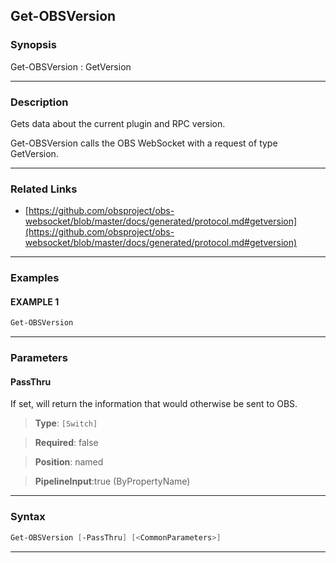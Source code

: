 Get-OBSVersion
--------------
### Synopsis
Get-OBSVersion : GetVersion

---
### Description

Gets data about the current plugin and RPC version.


Get-OBSVersion calls the OBS WebSocket with a request of type GetVersion.

---
### Related Links
* [https://github.com/obsproject/obs-websocket/blob/master/docs/generated/protocol.md#getversion](https://github.com/obsproject/obs-websocket/blob/master/docs/generated/protocol.md#getversion)



---
### Examples
#### EXAMPLE 1
```PowerShell
Get-OBSVersion
```

---
### Parameters
#### **PassThru**

If set, will return the information that would otherwise be sent to OBS.



> **Type**: ```[Switch]```

> **Required**: false

> **Position**: named

> **PipelineInput**:true (ByPropertyName)



---
### Syntax
```PowerShell
Get-OBSVersion [-PassThru] [<CommonParameters>]
```
---
